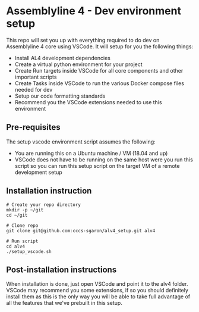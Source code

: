 # Assemblyline 4 - Dev environment setup

This repo will set you up with everything required to do dev on Assemblyline 4 core using VSCode. It will setup for you the following things:

- Install AL4 development dependencies
- Create a virtual python environment for your project
- Create Run targets inside VSCode for all core components and other important scripts
- Create Tasks inside VSCode to run the various Docker compose files needed for dev
- Setup our code formatting standards
- Recommend you the VSCode extensions needed to use this environment

## Pre-requisites

The setup vscode environment script assumes the following:

- You are running this on a Ubuntu machine / VM (18.04 and up)
- VSCode does not have to be running on the same host were you run this script so you can run this setup script on the target VM of a remote development setup

## Installation instruction

    # Create your repo directory
    mkdir -p ~/git
    cd ~/git

    # Clone repo
    git clone git@github.com:cccs-sgaron/alv4_setup.git alv4

    # Run script
    cd alv4
    ./setup_vscode.sh

## Post-installation instructions

When installation is done, just open VSCode and point it to the alv4 folder. VSCode may recommend you some extensions, if so you should definitely install them as this is the only way you will be able to take full advantage of all the features that we've prebuilt in this setup.
